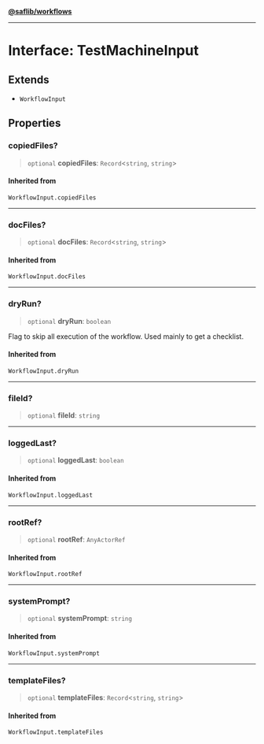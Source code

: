 [**@saflib/workflows**](../index.md)

***

# Interface: TestMachineInput

## Extends

- `WorkflowInput`

## Properties

### copiedFiles?

> `optional` **copiedFiles**: `Record`\<`string`, `string`\>

#### Inherited from

`WorkflowInput.copiedFiles`

***

### docFiles?

> `optional` **docFiles**: `Record`\<`string`, `string`\>

#### Inherited from

`WorkflowInput.docFiles`

***

### dryRun?

> `optional` **dryRun**: `boolean`

Flag to skip all execution of the workflow. Used mainly to get a checklist.

#### Inherited from

`WorkflowInput.dryRun`

***

### fileId?

> `optional` **fileId**: `string`

***

### loggedLast?

> `optional` **loggedLast**: `boolean`

#### Inherited from

`WorkflowInput.loggedLast`

***

### rootRef?

> `optional` **rootRef**: `AnyActorRef`

#### Inherited from

`WorkflowInput.rootRef`

***

### systemPrompt?

> `optional` **systemPrompt**: `string`

#### Inherited from

`WorkflowInput.systemPrompt`

***

### templateFiles?

> `optional` **templateFiles**: `Record`\<`string`, `string`\>

#### Inherited from

`WorkflowInput.templateFiles`
